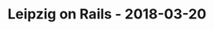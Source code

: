 ---
layout: post
title: Leipzig on Rails - 2018-03-20
datetime: 2018-03-20 18:00:00.000000000 +01:00
name: Leipzig on Rails
external_url: https://leipzig.onruby.de/events/lor-marz-2018-432
---